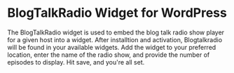 # BlogTalkRadio Widget for WordPress

The BlogTalkRadio widget is used to embed the blog talk radio show player for a given host into a widget. After installtion and activation, Blogtalkradio will be found in your available widgets. Add the widget to your preferred location, enter the name of the radio show, and provide the number of episodes to display. Hit save, and you're all set.

